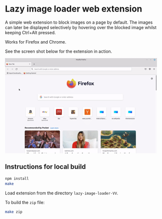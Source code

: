 
# Lazy image loader web extension

A simple web extension to block images on a page by default. The images can
later be displayed selectively by hovering over the blocked image whilst
keeping Ctrl+Alt pressed.

Works for Firefox and Chrome.

See the screen shot below for the extension in action.

![demo](files/demo.gif)

## Instructions for local build

```sh
npm install
make
```

Load extension from the directory `lazy-image-loader-VV`.

To build the `zip` file:

```sh
make zip
```

<!-- vim: set tw=80 spell: -->
